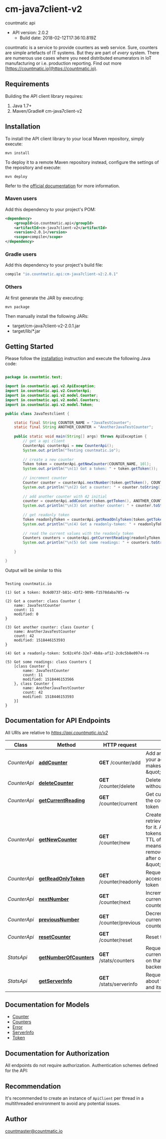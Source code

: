 # cm-java7client-v2

countmatic api
- API version: 2.0.2
  - Build date: 2018-02-12T17:36:10.819Z

countmatic is a service to provide counters as web service. Sure, counters are simple artefacts of IT systems. But they are part of *every* system. There are numerous use cases where you need distributed enumerators in IoT manufacturing or i.e. production reporting.    Find out more [https://countmatic.io](https://countmatic.io).


## Requirements

Building the API client library requires:
1. Java 1.7+
2. Maven/Gradle# cm-java7client-v2


## Installation

To install the API client library to your local Maven repository, simply execute:

```shell
mvn install
```

To deploy it to a remote Maven repository instead, configure the settings of the repository and execute:

```shell
mvn deploy
```

Refer to the [official documentation](https://maven.apache.org/plugins/maven-deploy-plugin/usage.html) for more information.

### Maven users

Add this dependency to your project's POM:

```xml
<dependency>
    <groupId>io.countmatic.api</groupId>
    <artifactId>cm-java7client-v2</artifactId>
    <version>2.0.1</version>
    <scope>compile</scope>
</dependency>
```

### Gradle users

Add this dependency to your project's build file:

```groovy
compile "io.countmatic.api:cm-java7client-v2:2.0.1"
```

### Others

At first generate the JAR by executing:

    mvn package

Then manually install the following JARs:

* target/cm-java7client-v2-2.0.1.jar
* target/lib/*.jar

## Getting Started

Please follow the [installation](#installation) instruction and execute the following Java code:

```java

package io.countmtic.test;

import io.countmatic.api.v2.ApiException;
import io.countmatic.api.v2.CounterApi;
import io.countmatic.api.v2.model.Counter;
import io.countmatic.api.v2.model.Counters;
import io.countmatic.api.v2.model.Token;

public class JavaTestclient {

	static final String COUNTER_NAME = "JavaTestCounter";
	static final String ANOTHER_COUNTER = "AnotherJavaTestCounter";
	
	public static void main(String[] args) throws ApiException {
		// get a api client
		CounterApi counterApi = new CounterApi();
		System.out.println("Testing countmatic.io");
		
		// create a new counter
		Token token = counterApi.getNewCounter(COUNTER_NAME, 10l);
		System.out.println("\n(1) Got a token: " + token.getToken());
		
		// increment counter
		Counter counter = counterApi.nextNumber(token.getToken(), COUNTER_NAME, 1l);
		System.out.println("\n(2) Got a counter: " + counter.toString());		
		
		// add another counter with 42 initial
		counter = counterApi.addCounter(token.getToken(), ANOTHER_COUNTER, 42l);
		System.out.println("\n(3) Got another counter: " + counter.toString());	
		
		// get readonly token
		Token readonlyToken = counterApi.getReadOnlyToken(token.getToken());
		System.out.println("\n(4) Got a readonly-token: " + readonlyToken.getToken());
		
		// read the current values with the readonly token
		Counters counters = counterApi.getCurrentReading(readonlyToken.getToken(), null);
		System.out.println("\n(5) Got some readings: " + counters.toString());	
		
	}

}

```

Output will be similar to this

```

Testing countmatic.io

(1) Got a token: 0c6d0737-b81c-43f2-909b-f1578daba785-rw

(2) Got a counter: class Counter {
    name: JavaTestCounter
    count: 11
    modified: 0
}

(3) Got another counter: class Counter {
    name: AnotherJavaTestCounter
    count: 42
    modified: 1518446153593
}

(4) Got a readonly-token: 5c02c4fd-32e7-4b8a-af12-2c0c5b8e0974-ro

(5) Got some readings: class Counters {
    [class Counter {
        name: JavaTestCounter
        count: 11
        modified: 1518446153566
    }, class Counter {
        name: AnotherJavaTestCounter
        count: 42
        modified: 1518446153593
    }]
}

```
## Documentation for API Endpoints

All URIs are relative to *https://api.countmatic.io/v2*

Class | Method | HTTP request | Description
------------ | ------------- | ------------- | -------------
*CounterApi* | [**addCounter**](docs/CounterApi.md#addCounter) | **GET** /counter/add | Add another counter for your access token, this makes it a so called \&quot;grouptoken\&quot;
*CounterApi* | [**deleteCounter**](docs/CounterApi.md#deleteCounter) | **GET** /counter/delete | Delete that counter without a trace
*CounterApi* | [**getCurrentReading**](docs/CounterApi.md#getCurrentReading) | **GET** /counter/current | Get current reading of the counters for that token
*CounterApi* | [**getNewCounter**](docs/CounterApi.md#getNewCounter) | **GET** /counter/new | Create new counter and retrieve an access token for it. All counters and tokens have a default TTL of one week. That means, that all data is removed automatically after one week of \&quot;uselessness\&quot;.
*CounterApi* | [**getReadOnlyToken**](docs/CounterApi.md#getReadOnlyToken) | **GET** /counter/readonly | Request read-only access token for that token
*CounterApi* | [**nextNumber**](docs/CounterApi.md#nextNumber) | **GET** /counter/next | Increment and get current reading of that counter
*CounterApi* | [**previousNumber**](docs/CounterApi.md#previousNumber) | **GET** /counter/previous | Decrement and get current reading of that counter
*CounterApi* | [**resetCounter**](docs/CounterApi.md#resetCounter) | **GET** /counter/reset | Reset that counter
*StatsApi* | [**getNumberOfCounters**](docs/StatsApi.md#getNumberOfCounters) | **GET** /stats/counters | Request the number of currently open counters on that countmatic backend
*StatsApi* | [**getServerInfo**](docs/StatsApi.md#getServerInfo) | **GET** /stats/serverinfo | Request information about the cm backend and its load


## Documentation for Models

 - [Counter](docs/Counter.md)
 - [Counters](docs/Counters.md)
 - [Error](docs/Error.md)
 - [ServerInfo](docs/ServerInfo.md)
 - [Token](docs/Token.md)


## Documentation for Authorization

All endpoints do not require authorization.
Authentication schemes defined for the API:

## Recommendation

It's recommended to create an instance of `ApiClient` per thread in a multithreaded environment to avoid any potential issues.

## Author

countmaster@countmatic.io

